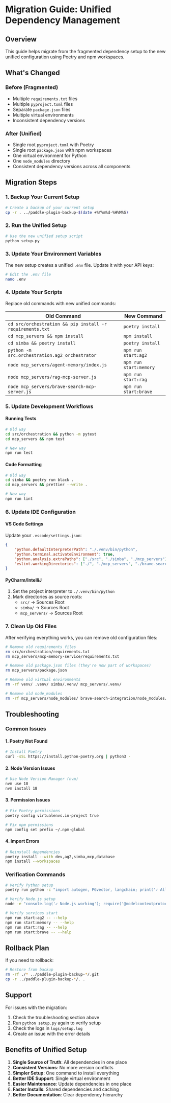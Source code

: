 # Migration Guide: Unified Dependency Management

## Overview
This guide helps migrate from the fragmented dependency setup to the new unified configuration using Poetry and npm workspaces.

## What's Changed

### Before (Fragmented)
- Multiple `requirements.txt` files
- Multiple `pyproject.toml` files
- Separate `package.json` files
- Multiple virtual environments
- Inconsistent dependency versions

### After (Unified)
- Single root `pyproject.toml` with Poetry
- Single root `package.json` with npm workspaces
- One virtual environment for Python
- One `node_modules` directory
- Consistent dependency versions across all components

## Migration Steps

### 1. Backup Your Current Setup
```bash
# Create a backup of your current setup
cp -r . ../paddle-plugin-backup-$(date +%Y%m%d-%H%M%S)
```

### 2. Run the Unified Setup
```bash
# Use the new unified setup script
python setup.py
```

### 3. Update Your Environment Variables
The new setup creates a unified `.env` file. Update it with your API keys:
```bash
# Edit the .env file
nano .env
```

### 4. Update Your Scripts
Replace old commands with new unified commands:

| Old Command | New Command |
|-------------|-------------|
| `cd src/orchestration && pip install -r requirements.txt` | `poetry install` |
| `cd mcp_servers && npm install` | `npm install` |
| `cd simba && poetry install` | `poetry install` |
| `python -m src.orchestration.ag2_orchestrator` | `npm run start:ag2` |
| `node mcp_servers/agent-memory/index.js` | `npm run start:memory` |
| `node mcp_servers/rag-mcp-server.js` | `npm run start:rag` |
| `node mcp_servers/brave-search-mcp-server.js` | `npm run start:brave` |

### 5. Update Development Workflows

#### Running Tests
```bash
# Old way
cd src/orchestration && python -m pytest
cd mcp_servers && npm test

# New way
npm run test
```

#### Code Formatting
```bash
# Old way
cd simba && poetry run black .
cd mcp_servers && prettier --write .

# New way
npm run lint
```

### 6. Update IDE Configuration

#### VS Code Settings
Update your `.vscode/settings.json`:
```json
{
    "python.defaultInterpreterPath": "./.venv/bin/python",
    "python.terminal.activateEnvironment": true,
    "python.analysis.extraPaths": ["./src", "./simba", "./mcp_servers"],
    "eslint.workingDirectories": ["./", "./mcp_servers", "./brave-search-integration"]
}
```

#### PyCharm/IntelliJ
1. Set the project interpreter to `./.venv/bin/python`
2. Mark directories as source roots:
   - `src/` → Sources Root
   - `simba/` → Sources Root
   - `mcp_servers/` → Sources Root

### 7. Clean Up Old Files

After verifying everything works, you can remove old configuration files:

```bash
# Remove old requirements files
rm src/orchestration/requirements.txt
rm mcp_servers/mcp-memory-service/requirements.txt

# Remove old package.json files (they're now part of workspaces)
rm mcp_servers/package.json

# Remove old virtual environments
rm -rf venv/ .venv/ simba/.venv/ mcp_servers/.venv/

# Remove old node_modules
rm -rf mcp_servers/node_modules/ brave-search-integration/node_modules/
```

## Troubleshooting

### Common Issues

#### 1. Poetry Not Found
```bash
# Install Poetry
curl -sSL https://install.python-poetry.org | python3 -
```

#### 2. Node Version Issues
```bash
# Use Node Version Manager (nvm)
nvm use 18
nvm install 18
```

#### 3. Permission Issues
```bash
# Fix Poetry permissions
poetry config virtualenvs.in-project true

# Fix npm permissions
npm config set prefix ~/.npm-global
```

#### 4. Import Errors
```bash
# Reinstall dependencies
poetry install --with dev,ag2,simba,mcp,database
npm install --workspaces
```

### Verification Commands

```bash
# Verify Python setup
poetry run python -c "import autogen, PGvector, langchain; print('✓ All Python deps working')"

# Verify Node.js setup
node -e "console.log('✓ Node.js working'); require('@modelcontextprotocol/sdk'); console.log('✓ MCP SDK working')"

# Verify services start
npm run start:ag2 -- --help
npm run start:memory -- --help
npm run start:rag -- --help
npm run start:brave -- --help
```

## Rollback Plan

If you need to rollback:

```bash
# Restore from backup
rm -rf ./* ../paddle-plugin-backup-*/.git
cp -r ../paddle-plugin-backup-*/. .
```

## Support

For issues with the migration:
1. Check the troubleshooting section above
2. Run `python setup.py` again to verify setup
3. Check the logs in `logs/setup.log`
4. Create an issue with the error details

## Benefits of Unified Setup

1. **Single Source of Truth**: All dependencies in one place
2. **Consistent Versions**: No more version conflicts
3. **Simpler Setup**: One command to install everything
4. **Better IDE Support**: Single virtual environment
5. **Easier Maintenance**: Update dependencies in one place
6. **Faster Installs**: Shared dependencies and caching
7. **Better Documentation**: Clear dependency hierarchy
